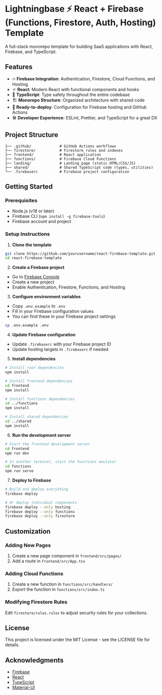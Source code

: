 # Lightningbase ⚡ React + Firebase (Functions, Firestore, Auth, Hosting) Template 

A full-stack monorepo template for building SaaS applications with React, Firebase, and TypeScript.

## Features

- 🔥 **Firebase Integration**: Authentication, Firestore, Cloud Functions, and Hosting
- ⚛️ **React**: Modern React with functional components and hooks
- 🧩 **TypeScript**: Type safety throughout the entire codebase
- 🏗️ **Monorepo Structure**: Organized architecture with shared code
- 🚀 **Ready-to-deploy**: Configuration for Firebase hosting and GitHub Actions
- 🛠️ **Developer Experience**: ESLint, Prettier, and TypeScript for a great DX

## Project Structure

```
├── .github/             # GitHub Actions workflows
├── firestore/           # Firestore rules and indexes
├── frontend/            # React application 
├── functions/           # Firebase Cloud Functions
├── landing/             # Landing page (static HTML/CSS/JS)
├── shared/              # Shared TypeScript code (types, utilities)
└── .firebaserc          # Firebase project configuration
```

## Getting Started

### Prerequisites

- Node.js (v18 or later)
- Firebase CLI (`npm install -g firebase-tools`)
- Firebase account and project

### Setup Instructions

1. **Clone the template**

```bash
git clone https://github.com/yourusername/react-firebase-template.git
cd react-firebase-template
```

2. **Create a Firebase project**

- Go to [Firebase Console](https://console.firebase.google.com/)
- Create a new project
- Enable Authentication, Firestore, Functions, and Hosting

3. **Configure environment variables**

- Copy `.env.example` to `.env`
- Fill in your Firebase configuration values
- You can find these in your Firebase project settings

```bash
cp .env.example .env
```

4. **Update Firebase configuration**

- Update `.firebaserc` with your Firebase project ID
- Update hosting targets in `.firebaserc` if needed

5. **Install dependencies**

```bash
# Install root dependencies
npm install

# Install frontend dependencies
cd frontend
npm install

# Install functions dependencies
cd ../functions
npm install

# Install shared dependencies
cd ../shared
npm install
```

6. **Run the development server**

```bash
# Start the frontend development server
cd frontend
npm run dev

# In another terminal, start the functions emulator
cd functions
npm run serve
```

7. **Deploy to Firebase**

```bash
# Build and deploy everything
firebase deploy

# Or deploy individual components
firebase deploy --only hosting
firebase deploy --only functions
firebase deploy --only firestore
```

## Customization

### Adding New Pages

1. Create a new page component in `frontend/src/pages/`
2. Add a route in `frontend/src/App.tsx`

### Adding Cloud Functions

1. Create a new function in `functions/src/handlers/`
2. Export the function in `functions/src/index.ts`

### Modifying Firestore Rules

Edit `firestore/rules.rules` to adjust security rules for your collections.

## License

This project is licensed under the MIT License - see the LICENSE file for details.

## Acknowledgments

- [Firebase](https://firebase.google.com/)
- [React](https://react.dev/)
- [TypeScript](https://www.typescriptlang.org/)
- [Material-UI](https://mui.com/) 